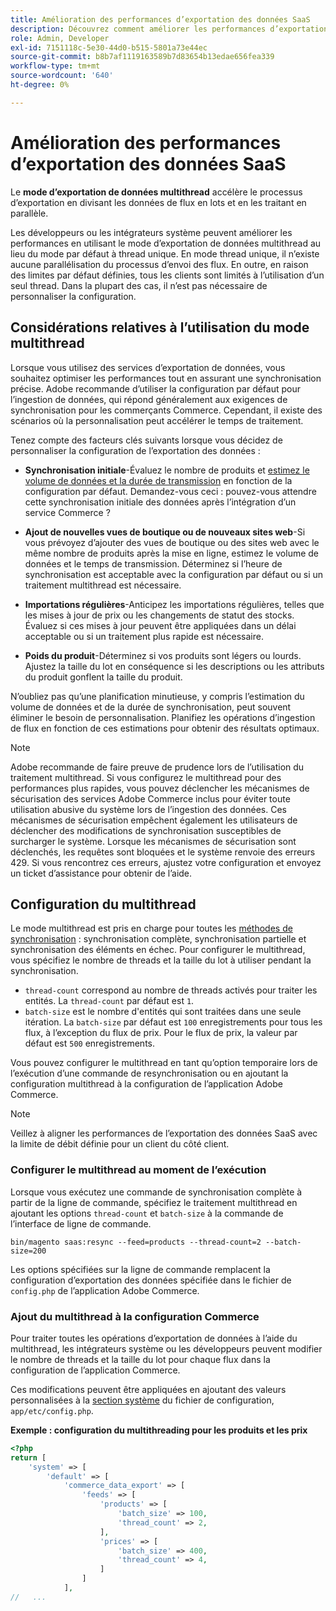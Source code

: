 ```yaml
---
title: Amélioration des performances d’exportation des données SaaS
description: Découvrez comment améliorer les performances d’exportation des données SaaS pour les services Commerce à l’aide du mode d’exportation de données multithread.
role: Admin, Developer
exl-id: 7151118c-5e30-44d0-b515-5801a73e44ec
source-git-commit: b8b7af1119163589b7d83654b13edae656fea339
workflow-type: tm+mt
source-wordcount: '640'
ht-degree: 0%

---
```


# Amélioration des performances d’exportation des données SaaS

Le **mode d’exportation de données multithread** accélère le processus d’exportation en divisant les données de flux en lots et en les traitant en parallèle.

Les développeurs ou les intégrateurs système peuvent améliorer les performances en utilisant le mode d’exportation de données multithread au lieu du mode par défaut à thread unique. En mode thread unique, il n’existe aucune parallélisation du processus d’envoi des flux. En outre, en raison des limites par défaut définies, tous les clients sont limités à l’utilisation d’un seul thread. Dans la plupart des cas, il n’est pas nécessaire de personnaliser la configuration.

## Considérations relatives à l’utilisation du mode multithread

Lorsque vous utilisez des services d’exportation de données, vous souhaitez optimiser les performances tout en assurant une synchronisation précise.
Adobe recommande d’utiliser la configuration par défaut pour l’ingestion de données, qui répond généralement aux exigences de synchronisation pour les commerçants Commerce. Cependant, il existe des scénarios où la personnalisation peut accélérer le temps de traitement.

Tenez compte des facteurs clés suivants lorsque vous décidez de personnaliser la configuration de l’exportation des données :

- **Synchronisation initiale**-Évaluez le nombre de produits et [estimez le volume de données et la durée de transmission](estimate-data-volume-sync-time.md) en fonction de la configuration par défaut. Demandez-vous ceci : pouvez-vous attendre cette synchronisation initiale des données après l’intégration d’un service Commerce ?

- **Ajout de nouvelles vues de boutique ou de nouveaux sites web**-Si vous prévoyez d’ajouter des vues de boutique ou des sites web avec le même nombre de produits après la mise en ligne, estimez le volume de données et le temps de transmission. Déterminez si l’heure de synchronisation est acceptable avec la configuration par défaut ou si un traitement multithread est nécessaire.

- **Importations régulières**-Anticipez les importations régulières, telles que les mises à jour de prix ou les changements de statut des stocks. Évaluez si ces mises à jour peuvent être appliquées dans un délai acceptable ou si un traitement plus rapide est nécessaire.

- **Poids du produit**-Déterminez si vos produits sont légers ou lourds. Ajustez la taille du lot en conséquence si les descriptions ou les attributs du produit gonflent la taille du produit.

N’oubliez pas qu’une planification minutieuse, y compris l’estimation du volume de données et de la durée de synchronisation, peut souvent éliminer le besoin de personnalisation. Planifiez les opérations d’ingestion de flux en fonction de ces estimations pour obtenir des résultats optimaux.

>[!NOTE]
>
>Adobe recommande de faire preuve de prudence lors de l’utilisation du traitement multithread. Si vous configurez le multithread pour des performances plus rapides, vous pouvez déclencher les mécanismes de sécurisation des services Adobe Commerce inclus pour éviter toute utilisation abusive du système lors de l’ingestion des données. Ces mécanismes de sécurisation empêchent également les utilisateurs de déclencher des modifications de synchronisation susceptibles de surcharger le système. Lorsque les mécanismes de sécurisation sont déclenchés, les requêtes sont bloquées et le système renvoie des erreurs 429. Si vous rencontrez ces erreurs, ajustez votre configuration et envoyez un ticket d’assistance pour obtenir de l’aide.

## Configuration du multithread

Le mode multithread est pris en charge pour toutes les [méthodes de synchronisation](data-synchronization.md#synchronization-process) : synchronisation complète, synchronisation partielle et synchronisation des éléments en échec. Pour configurer le multithread, vous spécifiez le nombre de threads et la taille du lot à utiliser pendant la synchronisation.

- `thread-count` correspond au nombre de threads activés pour traiter les entités. La `thread-count` par défaut est `1`.
- `batch-size` est le nombre d&#39;entités qui sont traitées dans une seule itération. La `batch-size` par défaut est `100` enregistrements pour tous les flux, à l’exception du flux de prix. Pour le flux de prix, la valeur par défaut est `500` enregistrements.

Vous pouvez configurer le multithread en tant qu’option temporaire lors de l’exécution d’une commande de resynchronisation ou en ajoutant la configuration multithread à la configuration de l’application Adobe Commerce.

>[!NOTE]
>
>Veillez à aligner les performances de l’exportation des données SaaS avec la limite de débit définie pour un client du côté client.

### Configurer le multithread au moment de l’exécution

Lorsque vous exécutez une commande de synchronisation complète à partir de la ligne de commande, spécifiez le traitement multithread en ajoutant les options `thread-count` et `batch-size` à la commande de l’interface de ligne de commande.

```
bin/magento saas:resync --feed=products --thread-count=2 --batch-size=200
```

Les options spécifiées sur la ligne de commande remplacent la configuration d’exportation des données spécifiée dans le fichier de `config.php` de l’application Adobe Commerce.

### Ajout du multithread à la configuration Commerce

Pour traiter toutes les opérations d’exportation de données à l’aide du multithread, les intégrateurs système ou les développeurs peuvent modifier le nombre de threads et la taille du lot pour chaque flux dans la configuration de l’application Commerce.

Ces modifications peuvent être appliquées en ajoutant des valeurs personnalisées à la [section système](https://experienceleague.adobe.com/en/docs/commerce-operations/configuration-guide/files/config-reference-configphp#system) du fichier de configuration, `app/etc/config.php`.

**Exemple : configuration du multithreading pour les produits et les prix**

```php
<?php
return [
    'system' => [
        'default' => [
            'commerce_data_export' => [
                'feeds' => [
                    'products' => [
                        'batch_size' => 100,
                        'thread_count' => 2,
                    ],
                    'prices' => [
                        'batch_size' => 400,
                        'thread_count' => 4,
                    ]
                ]
            ],
//   ...
```
